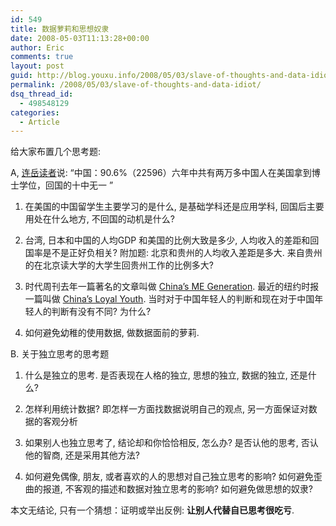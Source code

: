 ```yaml
---
id: 549
title: 数据萝莉和思想奴隶
date: 2008-05-03T11:13:28+00:00
author: Eric
comments: true
layout: post
guid: http://blog.youxu.info/2008/05/03/slave-of-thoughts-and-data-idiot/
permalink: /2008/05/03/slave-of-thoughts-and-data-idiot/
dsq_thread_id:
  - 498548129
categories:
  - Article
---
```

给大家布置几个思考题:

A, [连岳读者](http://www.bullog.cn/blogs/lianyue/archives/132621.aspx)说: &#8220;中国：90.6%（22596）六年中共有两万多中国人在美国拿到博士学位，回国的十中无一 &#8221; 

1. 在美国的中国留学生主要学习的是什么, 是基础学科还是应用学科, 回国后主要用处在什么地方, 不回国的动机是什么?

2. 台湾, 日本和中国的人均GDP 和美国的比例大致是多少, 人均收入的差距和回国率是不是正好负相关? 附加题: 北京和贵州的人均收入差距是多大. 来自贵州的在北京读大学的大学生回贵州工作的比例多大?

3. 时代周刊去年一篇著名的文章叫做 [China&#8217;s ME Generation](http://www.time.com/time/magazine/article/0,9171,1647228,00.html). 最近的纽约时报一篇叫做 [China’s Loyal Youth](http://www.nytimes.com/2008/04/13/opinion/13forney.html). 当时对于中国年轻人的判断和现在对于中国年轻人的判断有没有不同? 为什么? 

4. 如何避免幼稚的使用数据, 做数据面前的萝莉. 

B. 关于独立思考的思考题

1. 什么是独立的思考. 是否表现在人格的独立, 思想的独立, 数据的独立, 还是什么? 

2. 怎样利用统计数据? 即怎样一方面找数据说明自己的观点, 另一方面保证对数据的客观分析

3. 如果别人也独立思考了, 结论却和你恰恰相反, 怎么办? 是否认他的思考, 否认他的智商, 还是采用其他方法?

4. 如何避免偶像, 朋友, 或者喜欢的人的思想对自己独立思考的影响? 如何避免歪曲的报道, 不客观的描述和数据对独立思考的影响? 如何避免做思想的奴隶?

本文无结论, 只有一个猜想：证明或举出反例: **让别人代替自已思考很吃亏**.